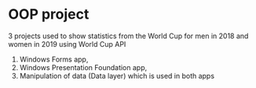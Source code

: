 # OOP project

3 projects used to show statistics from the World Cup for men in 2018 and women in 2019 using World Cup API

1. Windows Forms app, 
2. Windows Presentation Foundation app, 
3. Manipulation of data (Data layer) which is used in both apps
